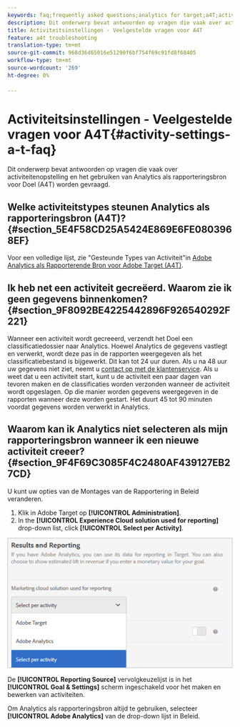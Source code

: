 ```yaml
---
keywords: faq;frequently asked questions;analytics for target;a4T;activity setup
description: Dit onderwerp bevat antwoorden op vragen die vaak over activiteitenopstelling en het gebruiken van Analytics als rapporteringsbron voor Doel (A4T) worden gevraagd.
title: Activiteitsinstellingen - Veelgestelde vragen voor A4T
feature: a4t troubleshooting
translation-type: tm+mt
source-git-commit: 968d36d65016e51290f6bf754f69c91fd8f68405
workflow-type: tm+mt
source-wordcount: '269'
ht-degree: 0%

---
```



# Activiteitsinstellingen - Veelgestelde vragen voor A4T{#activity-settings-a-t-faq}

Dit onderwerp bevat antwoorden op vragen die vaak over activiteitenopstelling en het gebruiken van Analytics als rapporteringsbron voor Doel (A4T) worden gevraagd.

## Welke activiteitstypes steunen Analytics als rapporteringsbron (A4T)? {#section_5E4F58CD25A5424E869E6FE0803968EF}

Voor een volledige lijst, zie &quot;Gesteunde Types van Activiteit&quot;in [Adobe Analytics als Rapporterende Bron voor Adobe Target (A4T)](/help/c-integrating-target-with-mac/a4t/a4t.md#concept_7540C8C04259434AB6EE33B09F47A1DE).

## Ik heb net een activiteit gecreëerd. Waarom zie ik geen gegevens binnenkomen? {#section_9F8092BE4225442896F926540292F221}

Wanneer een activiteit wordt gecreeerd, verzendt het Doel een classificatiedossier naar Analytics. Hoewel Analytics de gegevens vastlegt en verwerkt, wordt deze pas in de rapporten weergegeven als het classificatiebestand is bijgewerkt. Dit kan tot 24 uur duren. Als u na 48 uur uw gegevens niet ziet, neemt u [contact op met de klantenservice](/help/cmp-resources-and-contact-information.md#reference_ACA3391A00EF467B87930A450050077C). Als u weet dat u een activiteit start, kunt u de activiteit een paar dagen van tevoren maken en de classificaties worden verzonden wanneer de activiteit wordt opgeslagen. Op die manier worden gegevens weergegeven in de rapporten wanneer deze worden gestart. Het duurt 45 tot 90 minuten voordat gegevens worden verwerkt in Analytics.

## Waarom kan ik Analytics niet selecteren als mijn rapporteringsbron wanneer ik een nieuwe activiteit creeer? {#section_9F4F69C3085F4C2480AF439127EB27CD}

U kunt uw opties van de Montages van de Rapportering in Beleid veranderen.

1. Klik in Adobe Target op **[!UICONTROL Administration]**.
1. In the **[!UICONTROL Experience Cloud solution used for reporting]** drop-down list, click **[!UICONTROL Select per Activity]**.

![](assets/select-per-activity.png)

De **[!UICONTROL Reporting Source]** vervolgkeuzelijst is in het **[!UICONTROL Goal & Settings]** scherm ingeschakeld voor het maken en bewerken van activiteiten.

Om Analytics als rapporteringsbron altijd te gebruiken, selecteer **[!UICONTROL Adobe Analytics]** van de drop-down lijst in Beleid.
